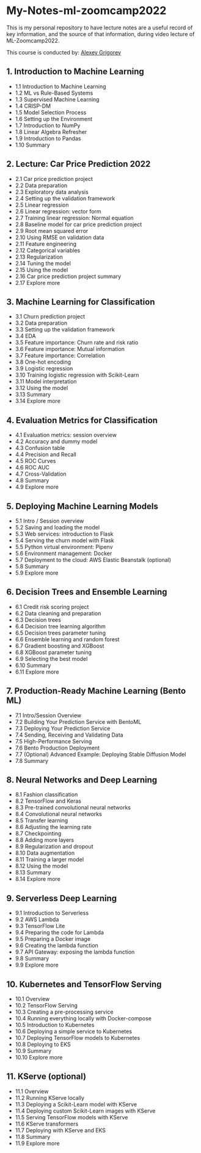 # My-Notes-ml-zoomcamp2022
This is my personal repository to have lecture notes are a useful record of key information, and the source of that information, during video lecture of ML-Zoomcamp2022.

This course is conducted by: [Alexey Grigorev](https://bit.ly/3BxeAoB)

## 1. Introduction to Machine Learning
* 1.1 Introduction to Machine Learning
* 1.2 ML vs Rule-Based Systems
* 1.3 Supervised Machine Learning
* 1.4 CRISP-DM
* 1.5 Model Selection Process
* 1.6 Setting up the Environment
* 1.7 Introduction to NumPy
* 1.8 Linear Algebra Refresher
* 1.9 Introduction to Pandas
* 1.10 Summary

## 2. Lecture: Car Price Prediction 2022
* 2.1 Car price prediction project
* 2.2 Data preparation
* 2.3 Exploratory data analysis
* 2.4 Setting up the validation framework
* 2.5 Linear regression
* 2.6 Linear regression: vector form
* 2.7 Training linear regression: Normal equation
* 2.8 Baseline model for car price prediction project
* 2.9 Root mean squared error
* 2.10 Using RMSE on validation data
* 2.11 Feature engineering
* 2.12 Categorical variables
* 2.13 Regularization
* 2.14 Tuning the model
* 2.15 Using the model
* 2.16 Car price prediction project summary
* 2.17 Explore more

## 3. Machine Learning for Classification
* 3.1 Churn prediction project
* 3.2 Data preparation
* 3.3 Setting up the validation framework
* 3.4 EDA
* 3.5 Feature importance: Churn rate and risk ratio
* 3.6 Feature importance: Mutual information
* 3.7 Feature importance: Correlation
* 3.8 One-hot encoding
* 3.9 Logistic regression
* 3.10 Training logistic regression with Scikit-Learn
* 3.11 Model interpretation
* 3.12 Using the model
* 3.13 Summary
* 3.14 Explore more

## 4. Evaluation Metrics for Classification
* 4.1 Evaluation metrics: session overview
* 4.2 Accuracy and dummy model
* 4.3 Confusion table
* 4.4 Precision and Recall
* 4.5 ROC Curves
* 4.6 ROC AUC
* 4.7 Cross-Validation
* 4.8 Summary
* 4.9 Explore more

## 5. Deploying Machine Learning Models
* 5.1 Intro / Session overview
* 5.2 Saving and loading the model
* 5.3 Web services: introduction to Flask
* 5.4 Serving the churn model with Flask
* 5.5 Python virtual environment: Pipenv
* 5.6 Environment management: Docker
* 5.7 Deployment to the cloud: AWS Elastic Beanstalk (optional)
* 5.8 Summary
* 5.9 Explore more

## 6. Decision Trees and Ensemble Learning
* 6.1 Credit risk scoring project
* 6.2 Data cleaning and preparation
* 6.3 Decision trees
* 6.4 Decision tree learning algorithm
* 6.5 Decision trees parameter tuning
* 6.6 Ensemble learning and random forest
* 6.7 Gradient boosting and XGBoost
* 6.8 XGBoost parameter tuning
* 6.9 Selecting the best model
* 6.10 Summary
* 6.11 Explore more

## 7. Production-Ready Machine Learning (Bento ML)
* 7.1 Intro/Session Overview
* 7.2 Building Your Prediction Service with BentoML
* 7.3 Deploying Your Prediction Service
* 7.4 Sending, Receiving and Validating Data
* 7.5 High-Performance Serving
* 7.6 Bento Production Deployment
* 7.7 (Optional) Advanced Example: Deploying Stable Diffusion Model
* 7.8 Summary

## 8. Neural Networks and Deep Learning
* 8.1 Fashion classification
* 8.2 TensorFlow and Keras
* 8.3 Pre-trained convolutional neural networks
* 8.4 Convolutional neural networks
* 8.5 Transfer learning
* 8.6 Adjusting the learning rate
* 8.7 Checkpointing
* 8.8 Adding more layers
* 8.9 Regularization and dropout
* 8.10 Data augmentation
* 8.11 Training a larger model
* 8.12 Using the model
* 8.13 Summary
* 8.14 Explore more

## 9. Serverless Deep Learning
* 9.1 Introduction to Serverless
* 9.2 AWS Lambda
* 9.3 TensorFlow Lite
* 9.4 Preparing the code for Lambda
* 9.5 Preparing a Docker image
* 9.6 Creating the lambda function
* 9.7 API Gateway: exposing the lambda function
* 9.8 Summary
* 9.9 Explore more

## 10. Kubernetes and TensorFlow Serving
* 10.1 Overview
* 10.2 TensorFlow Serving
* 10.3 Creating a pre-processing service
* 10.4 Running everything locally with Docker-compose
* 10.5 Introduction to Kubernetes
* 10.6 Deploying a simple service to Kubernetes
* 10.7 Deploying TensorFlow models to Kubernetes
* 10.8 Deploying to EKS
* 10.9 Summary
* 10.10 Explore more

## 11. KServe (optional)
* 11.1 Overview
* 11.2 Running KServe locally
* 11.3 Deploying a Scikit-Learn model with KServe
* 11.4 Deploying custom Scikit-Learn images with KServe
* 11.5 Serving TensorFlow models with KServe
* 11.6 KServe transformers
* 11.7 Deploying with KServe and EKS
* 11.8 Summary
* 11.9 Explore more


